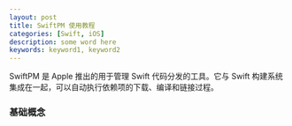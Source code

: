 ```yaml
---
layout: post
title: SwiftPM 使用教程
categories: [Swift, iOS]
description: some word here
keywords: keyword1, keyword2
---
```


SwiftPM 是 Apple 推出的用于管理 Swift 代码分发的工具。它与 Swift 构建系统集成在一起，可以自动执行依赖项的下载、编译和链接过程。

### 基础概念
